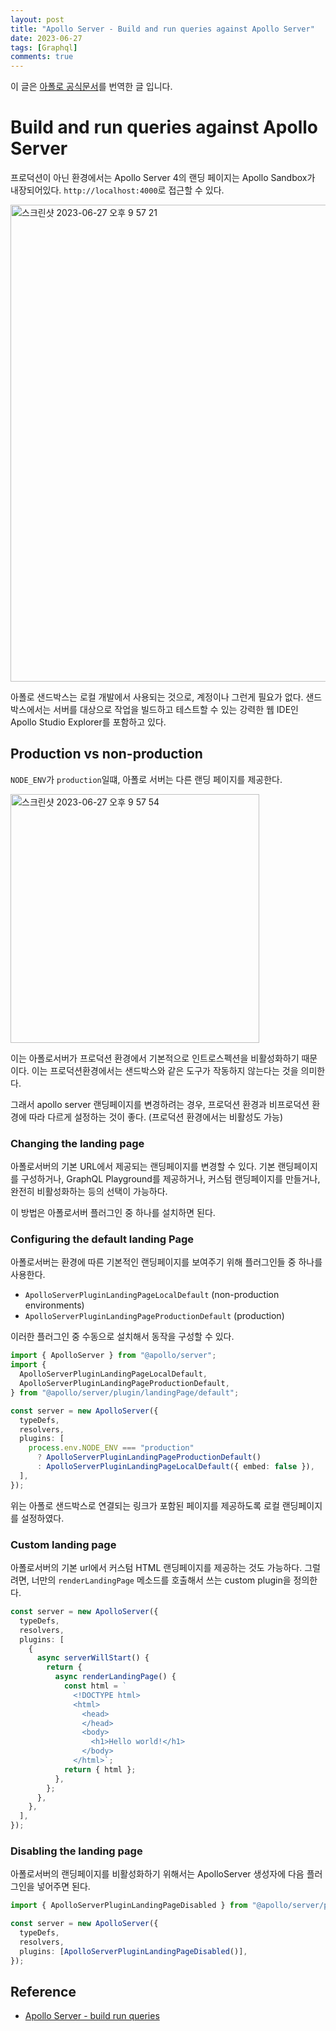 ```yaml
---
layout: post
title: "Apollo Server - Build and run queries against Apollo Server"
date: 2023-06-27
tags: [Graphql]
comments: true
---
```


이 글은 [아폴로 공식문서](https://www.apollographql.com/docs/apollo-server/workflow/build-run-queries/)를 번역한 글 입니다.

# Build and run queries against Apollo Server

프로덕션이 아닌 환경에서는 Apollo Server 4의 랜딩 페이지는 Apollo Sandbox가 내장되어있다. `http://localhost:4000`로 접근할 수 있다.

<img width="763" alt="스크린샷 2023-06-27 오후 9 57 21" src="https://github.com/leesoo7595/leesoo7595.github.io/assets/39291812/07b333b5-9198-4b76-917f-44c6653d32e7">

아폴로 샌드박스는 로컬 개발에서 사용되는 것으로, 계정이나 그런게 필요가 없다. 샌드박스에서는 서버를 대상으로 작업을 빌드하고 테스트할 수 있는 강력한 웹 IDE인 Apollo Studio Explorer를 포함하고 있다.

## Production vs non-production

`NODE_ENV`가 `production`일떄, 아폴로 서버는 다른 랜딩 페이지를 제공한다.

<img width="398" alt="스크린샷 2023-06-27 오후 9 57 54" src="https://github.com/leesoo7595/leesoo7595.github.io/assets/39291812/a234adbd-0f86-4558-9cac-58894714ad6e">

이는 아폴로서버가 프로덕션 환경에서 기본적으로 인트로스펙션을 비활성화하기 때문이다. 이는 프로덕션환경에서는 샌드박스와 같은 도구가 작동하지 않는다는 것을 의미한다.

그래서 apollo server 랜딩페이지를 변경하려는 경우, 프로덕션 환경과 비프로덕션 환경에 따라 다르게 설정하는 것이 좋다. (프로덕션 환경에서는 비활성도 가능)

### Changing the landing page

아폴로서버의 기본 URL에서 제공되는 랜딩페이지를 변경할 수 있다. 기본 랜딩페이지를 구성하거나, GraphQL Playground를 제공하거나, 커스텀 랜딩페이지를 만들거나, 완전히 비활성화하는 등의 선택이 가능하다.

이 방법은 아폴로서버 플러그인 중 하나를 설치하면 된다.

### Configuring the default landing Page

아폴로서버는 환경에 따른 기본적인 랜딩페이지를 보여주기 위해 플러그인들 중 하나를 사용한다.

- `ApolloServerPluginLandingPageLocalDefault` (non-production environments)
- `ApolloServerPluginLandingPageProductionDefault` (production)

이러한 플러그인 중 수동으로 설치해서 동작을 구성할 수 있다.

```typescript
import { ApolloServer } from "@apollo/server";
import {
  ApolloServerPluginLandingPageLocalDefault,
  ApolloServerPluginLandingPageProductionDefault,
} from "@apollo/server/plugin/landingPage/default";

const server = new ApolloServer({
  typeDefs,
  resolvers,
  plugins: [
    process.env.NODE_ENV === "production"
      ? ApolloServerPluginLandingPageProductionDefault()
      : ApolloServerPluginLandingPageLocalDefault({ embed: false }),
  ],
});
```

위는 아폴로 샌드박스로 연결되는 링크가 포함된 페이지를 제공하도록 로컬 랜딩페이지를 설정하였다.

### Custom landing page

아폴로서버의 기본 url에서 커스텀 HTML 랜딩페이지를 제공하는 것도 가능하다. 그럴려면, 너만의 `renderLandingPage` 메소드를 호출해서 쓰는 custom plugin을 정의한다.

```typescript
const server = new ApolloServer({
  typeDefs,
  resolvers,
  plugins: [
    {
      async serverWillStart() {
        return {
          async renderLandingPage() {
            const html = `
              <!DOCTYPE html>
              <html>
                <head>
                </head>
                <body>
                  <h1>Hello world!</h1>
                </body>
              </html>`;
            return { html };
          },
        };
      },
    },
  ],
});
```

### Disabling the landing page

아폴로서버의 랜딩페이지를 비활성화하기 위해서는 ApolloServer 생성자에 다음 플러그인을 넣어주면 된다.

```typescript
import { ApolloServerPluginLandingPageDisabled } from "@apollo/server/plugin/disabled";

const server = new ApolloServer({
  typeDefs,
  resolvers,
  plugins: [ApolloServerPluginLandingPageDisabled()],
});
```

## Reference

- [Apollo Server - build run queries](https://www.apollographql.com/docs/apollo-server/workflow/build-run-queries/)
